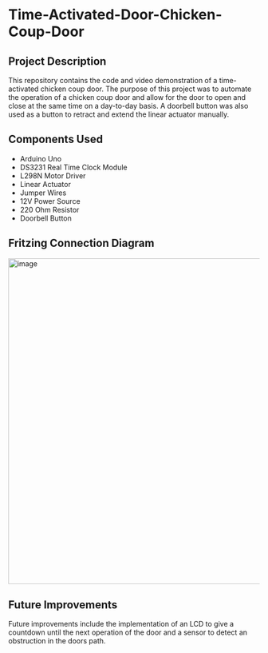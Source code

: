 # Time-Activated-Door-Chicken-Coup-Door
## Project Description
This repository contains the code and video demonstration of a time-activated chicken coup door. The purpose of this project was to automate the operation of a chicken coup door and allow for the door to open and close at the same time on a day-to-day basis. A doorbell button was also used as a button to retract and extend the linear actuator manually.
## Components Used 
- Arduino Uno
- DS3231 Real Time Clock Module
- L298N Motor Driver
- Linear Actuator
- Jumper Wires
- 12V Power Source
- 220 Ohm Resistor
- Doorbell Button
## Fritzing Connection Diagram
<img width="652" alt="image" src="https://user-images.githubusercontent.com/102427757/212816886-b234eed9-f73c-47c2-88c2-a939ae342bf7.png">

## Future Improvements
Future improvements include the implementation of an LCD to give a countdown until the next operation of the door and a sensor to detect an obstruction in the doors path.



